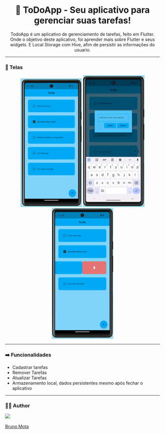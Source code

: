 <h1 align="center">📘 ToDoApp - Seu aplicativo para gerenciar suas tarefas!</h1>
<p align="center">TodoApp é um aplicativo de gerenciamento de tarefas, feito em Flutter. Onde o objetivo deste aplicativo, foi aprender mais sobre Flutter e seus widgets. E Local Storage com Hive, afim de persistir as informações do usuario.</p>

---


### 📱 Telas

<p align="center"><img src="https://github.com/bmotadev/todoapp/blob/main/assets/tela1.jpg" width="200"> <img src="https://github.com/bmotadev/todoapp/blob/main/assets/tela2.jpg" width="200"> <img src="https://github.com/bmotadev/todoapp/blob/main/assets/tela3.jpg" width="200"> </p>

---

### ➡️ Funcionalidades

- Cadastrar tarefas
- Remover Tarefas
- Atualizar Tarefas
- Armazenamento local, dados persistentes mesmo após fechar o aplicativo

---

### 👨‍💻 Author

<a href="https://www.linkedin.com/in/bmotadev/"><img src="https://avatars.githubusercontent.com/u/123843027?v=4" width="96"><p>Bruno Mota</p></a>
